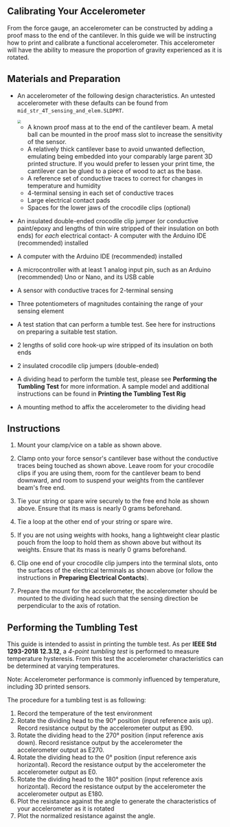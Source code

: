 ## Calibrating Your Accelerometer
From the force gauge, an accelerometer can be constructed by adding a proof mass to the end of the cantilever. In this guide we will be instructing how to print and calibrate a functional accelerometer. This accelerometer will have the ability to measure the proportion of gravity experienced as it is rotated.

## Materials and Preparation
-  An accelerometer of the following design characteristics. An untested accelerometer with these defaults can be found from `mid_str_4T_sensing_and_elem.SLDPRT`.
    
    <img src="https://raw.githubusercontent.com/keeganmjgreen/3D-Printed-Sensors-Manual-Demo/main/img/Calibrating-Your-Force-Sensor/mid_str_4T_sensing_1.png" style="zoom:50%;" /> 
    
    - A known proof mass at to the end of the cantilever beam. A metal ball can be mounted in the proof mass slot to increase the sensitivity of the sensor.
    - A relatively thick cantilever base to avoid unwanted deflection, emulating being embedded into your comparably large parent 3D printed structure. If you would prefer to lessen your print time, the cantilever can be glued to a piece of wood to act as the base.
    - A reference set of conductive traces to correct for changes in temperature and humidity
    - 4-terminal sensing in each set of conductive traces
    - Large electrical contact pads
    - Spaces for the lower jaws of the crocodile clips (optional)
        
 -  An insulated double-ended crocodile clip jumper (or conductive paint/epoxy and lengths of thin wire stripped of their insulation on both ends) for *each* electrical contact- A computer with the Arduino IDE (recommended) installed
- A computer with the Arduino IDE (recommended) installed
- A microcontroller with at least 1 analog input pin, such as an Arduino (recommended) Uno or Nano, and its USB cable
- A sensor with conductive traces for 2-terminal sensing
- Three potentiometers of magnitudes containing the range of your sensing element
- A test station that can perform a tumble test. See here for instructions on preparing a suitable test station.
- 2 lengths of solid core hook-up wire stripped of its insulation on both ends
- 2 insulated crocodile clip jumpers (double-ended)
- A dividing head to perform the tumble test, please see **Performing the Tumbling Test** for more information. A sample model and additional instructions can be found in **Printing the Tumbling Test Rig**
- A mounting method to affix the accelerometer to the dividing head

## Instructions

 1. Mount your clamp/vice on a table as shown above.
    
 2. Clamp onto your force sensor's cantilever base without the conductive traces being touched as shown above. Leave room for your crocodile clips if you are using them, room for the cantilever beam to bend downward, and room to suspend your weights from the cantilever beam's free end.
    
 3. Tie your string or spare wire securely to the free end hole as shown above. Ensure that its mass is nearly 0 grams beforehand.
    
 4. Tie a loop at the other end of your string or spare wire.
    
 5. If you are not using weights with hooks, hang a lightweight clear plastic pouch from the loop to hold them as shown above but without its weights. Ensure that its mass is nearly 0 grams beforehand.
    
 6. Clip one end of your crocodile clip jumpers into the terminal slots, onto the surfaces of the electrical terminals as shown above (or follow the instructions in **Preparing Electrical Contacts**).
 7. Prepare the mount for the accelerometer, the accelerometer should be mounted to the dividing head such that the sensing direction be perpendicular to the axis of rotation.

## Performing the Tumbling Test
This guide is intended to assist in printing the tumble test. As per **IEEE Std 1293-2018 12.3.12**, a *4-point tumbling test* is performed to measure temperature hysteresis. From this test the accelerometer characteristics can be determined at varying temperatures.

Note: Accelerometer performance is commonly influenced by temperature, including 3D printed sensors.

The procedure for a tumbling test is as following:
1.  Record the temperature of the test environment
2. 	Rotate the dividing head to the 90° position (input reference axis up).
Record resistance output by the accelerometer output as E90.
3. 	Rotate the dividing head to the 270° position (input reference axis down).
Record resistance output by the accelerometer the accelerometer output as E270.
4.	Rotate the dividing head to the 0° position (input reference axis horizontal).
Record the resistance output by the accelerometer the accelerometer output as E0.
5.	Rotate the dividing head to the 180° position (input reference axis horizontal).
Record the resistance output by the accelerometer the accelerometer output as E180.
6. Plot the resistance against the angle to generate the characteristics of your accelerometer as it is rotated
7. Plot the normalized resistance against the angle.
